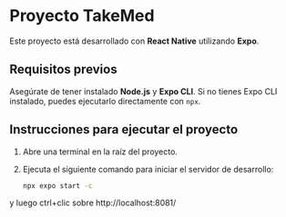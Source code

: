 # Proyecto TakeMed

Este proyecto está desarrollado con **React Native** utilizando **Expo**.

## Requisitos previos

Asegúrate de tener instalado **Node.js** y **Expo CLI**. Si no tienes Expo CLI instalado, puedes ejecutarlo directamente con `npx`.

## Instrucciones para ejecutar el proyecto

1. Abre una terminal en la raíz del proyecto.
2. Ejecuta el siguiente comando para iniciar el servidor de desarrollo:

   ```bash
   npx expo start -c

y luego ctrl+clic sobre http://localhost:8081/